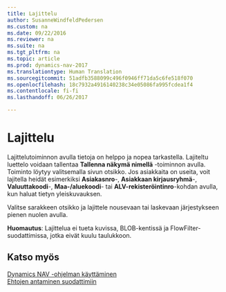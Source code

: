 ```yaml
---
title: Lajittelu
author: SusanneWindfeldPedersen
ms.custom: na
ms.date: 09/22/2016
ms.reviewer: na
ms.suite: na
ms.tgt_pltfrm: na
ms.topic: article
ms.prod: dynamics-nav-2017
ms.translationtype: Human Translation
ms.sourcegitcommit: 51adfb3588099c496f0946ff71da5c6fe518f070
ms.openlocfilehash: 18c7932a4916140238c34e05086fa995fcdea1f4
ms.contentlocale: fi-fi
ms.lasthandoff: 06/26/2017

---
```

    
# <a name="sorting"></a>Lajittelu
Lajittelutoiminnon avulla tietoja on helppo ja nopea tarkastella. Lajiteltu luettelo voidaan tallentaa **Tallenna näkymä nimellä** -toiminnon avulla. Toiminto löytyy valitsemalla sivun otsikko. Jos asiakkaita on useita, voit lajitella heidät esimerkiksi **Asiakasnro**-, **Asiakkaan kirjausryhmä**-, **Valuuttakoodi**-, **Maa-/aluekoodi**- tai **ALV-rekisteröintinro**-kohdan avulla, kun haluat tietyn yleiskuvauksen.

Valitse sarakkeen otsikko ja lajittele nousevaan tai laskevaan järjestykseen pienen nuolen avulla.  

**Huomautus**: Lajittelua ei tueta kuvissa, BLOB-kentissä ja FlowFilter-suodattimissa, jotka eivät kuulu taulukkoon.

## <a name="see-also"></a>Katso myös
[Dynamics NAV -ohjelman käyttäminen](ui-work-product.md)  
[Ehtojen antaminen suodattimiin](ui-enter-criteria-filters.md)


